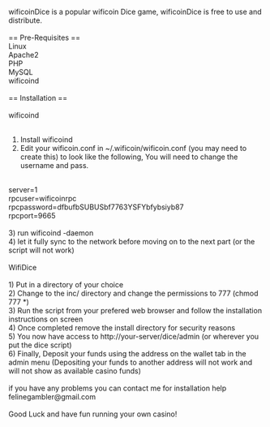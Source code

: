 wificoinDice is a popular wificoin Dice game, wificoinDice is free to use and distribute.<br>
<br>
== Pre-Requisites ==<br>
Linux<br>
Apache2<br>
PHP<br>
MySQL<br>
wificoind<br>
<br>
== Installation ==<br>
<br>
wificoind<br>
<br>
1) Install wificoind<br>
2) Edit your wificoin.conf in ~/.wificoin/wificoin.conf (you may need to create this) to look like the following, You will need to change the username and pass.<br>
<br>
server=1<br>
rpcuser=wificoinrpc<br>
rpcpassword=dfbufbSUBUSbf7763YSFYbfybsiyb87<br>
rpcport=9665<br>
<br>
3) run wificoind -daemon<br>
4) let it fully sync to the network before moving on to the next part (or the script will not work)<br>
<br>
WifiDice<br>
<br>
1) Put in a directory of your choice<br>
2) Change to the inc/ directory and change the permissions to 777 (chmod 777 *)<br>
3) Run the script from your prefered web browser and follow the installation instructions on screen<br>
4) Once completed remove the install directory for security reasons<br>
5) You now have access to http://your-server/dice/admin (or wherever you put the dice script)<br>
6) Finally, Deposit your funds using the address on the wallet tab in the admin menu (Depositing your funds to another address will not work and will not show as available casino funds)<br>
<br>
if you have any problems you can contact me for installation help felinegambler@gmail.com<br>
<br>
Good Luck and have fun running your own casino!<br>
